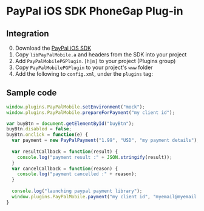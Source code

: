# PayPal iOS SDK PhoneGap Plug-in


Integration
-----------
0. Download the [PayPal iOS SDK](https://github.com/paypal/PayPal-iOS-SDK)
1. Copy `libPayPalMobile.a` and headers from the SDK into your project
2. Add `PayPalMobilePGPlugin.[h|m]` to your project (Plugins group)
3. Copy `PayPalMobilePGPlugin` to your project's `www` folder   
4. Add the following to `config.xml`, under the `plugins` tag:
    <plugin name="PayPalMobile" value="PayPalMobilePGPlugin" />


Sample code
-----------

```javascript
window.plugins.PayPalMobile.setEnvironment("mock");
window.plugins.PayPalMobile.prepareForPayment("my client id");

var buyBtn = document.getElementById("buyBtn");
buyBtn.disabled = false;
buyBtn.onclick = function(e) {
  var payment = new PayPalPayment("1.99", "USD", "my payment details");
  
  var resultCallback = function(result) {
    console.log("payment result :" + JSON.stringify(result));
  }
  var cancelCallback = function(reason) {
    console.log("payment cancelled :" + reason);
  }
  
  console.log("launching paypal payment library");
  window.plugins.PayPalMobile.payment("my client id", "myemail@myemail.com", "myref", payment, resultCallback, cancelCallback);
}
```
